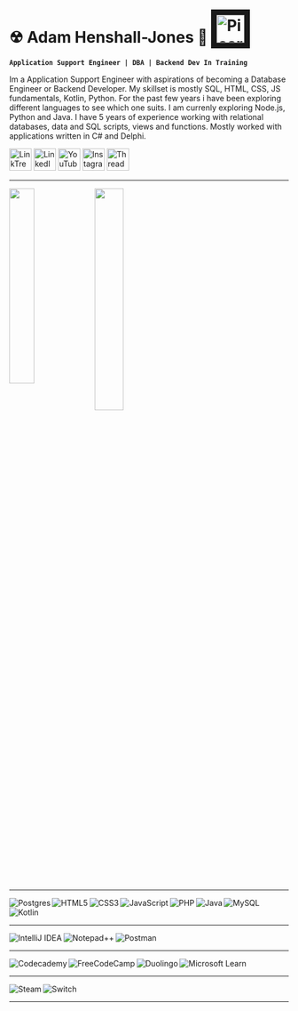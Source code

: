 # ☢ Adam Henshall-Jones 🚀 <a href="https://www.youtube.com/watch?v=bl5TUw7sUBs" target="_blank"><img src="https://i1.sndcdn.com/artworks-000189490798-zd9ruz-t500x500.jpg" alt="Picard & Data" width="50" height="50" border="10" /></a>

**`Application Support Engineer | DBA | Backend Dev In Training`**

Im a Application Support Engineer with aspirations of becoming a Database Engineer or Backend Developer. My skillset is mostly SQL, HTML, CSS, JS fundamentals, Kotlin, Python. For the past few years i have been exploring different languages to see which one suits. I am currenly exploring Node.js, Python and Java.
I have 5 years of experience working with relational databases, data and SQL scripts, views and functions. Mostly worked with applications written in C# and Delphi.

 <p align="left">
       <a href="https://linktr.ee/dubdor">
         <img alt="LinkTree" title="Check Out My LinkTree" src="https://logowik.com/content/uploads/images/linktree-new-2022-favicon8503.logowik.com.webp" width="40px"></a> 
      <a href="https://www.linkedin.com/in/adam-henshall-jones-69947a101/">
         <img alt="LinkedIn" title="Lets Connect On LiknedIn" src="https://cdn-icons-png.flaticon.com/512/174/174857.png" width="40px"></a> 
      <a href="https://www.youtube.com/@AdamsChinaDiary">
         <img alt="YouTube" title="Subscribe to my YouTube Channel" src="https://cdn-icons-png.flaticon.com/128/174/174883.png" width="40px"></a> 
      <a href="https://www.instagram.com/dubledor/">
         <img alt="Instagram" title="Follow Me On Instagram" src="https://cdn-icons-png.flaticon.com/128/1409/1409946.png" width="40px"></a> 
      <a href="https://www.threads.net/@dubledor">
         <img alt="Threads" title="Follow Me On Threads" src="https://seeklogo.com/images/T/threads-logo-9F3F8228AC-seeklogo.com.png?v=638243212870000000" width="40px"></a> 
   </p>

---

<img align="left" width="30%" src="https://github-readme-stats.vercel.app/api?username=dubdor&show_icons=true&theme=merko" />  

<img  width="32%" src="https://github-readme-stats.vercel.app/api/top-langs/?username=dubdor&hide_progress=true" />

---

<img align="left" alt="Postgres" src="https://img.shields.io/badge/postgres-%23316192.svg?style=for-the-badge&logo=postgresql&logoColor=white" />
<img alt="MySQL" src="https://img.shields.io/badge/mysql-%2300f.svg?style=for-the-badge&logo=mysql&logoColor=white" />

<img align="left" alt="HTML5" src="https://img.shields.io/badge/html5-%23E34F26.svg?style=for-the-badge&logo=html5&logoColor=white" />
<img align="left" alt="CSS3" src="https://img.shields.io/badge/css3-%231572B6.svg?style=for-the-badge&logo=css3&logoColor=white" />
<img align="left" alt="JavaScript" src="https://img.shields.io/badge/javascript-%23323330.svg?style=for-the-badge&logo=javascript&logoColor=%23F7DF1E" />
<img align="left" alt="PHP" src="https://img.shields.io/badge/php-%23777BB4.svg?style=for-the-badge&logo=php&logoColor=white" />
<img align="left" alt="Java" src="https://img.shields.io/badge/java-%23ED8B00.svg?style=for-the-badge&logo=openjdk&logoColor=white" />
<img alt="Kotlin" src="https://img.shields.io/badge/kotlin-%237F52FF.svg?style=for-the-badge&logo=kotlin&logoColor=white" />

---

<img align="left" alt="IntelliJ IDEA" src="https://img.shields.io/badge/IntelliJIDEA-000000.svg?style=for-the-badge&logo=intellij-idea&logoColor=white" />
<img align="left" alt="Notepad++" src="https://img.shields.io/badge/Notepad++-90E59A.svg?style=for-the-badge&logo=notepad%2b%2b&logoColor=black" />
<img alt="Postman" src="https://img.shields.io/badge/Postman-FF6C37?style=for-the-badge&logo=postman&logoColor=white" />

---

<img align="left" alt="Codecademy" src="https://img.shields.io/badge/Codecademy-FFF0E5?style=for-the-badge&logo=codecademy&logoColor=1F243A" />
<img align="left" alt="FreeCodeCamp" src="https://img.shields.io/badge/Freecodecamp-%23123.svg?&style=for-the-badge&logo=freecodecamp&logoColor=green" />
<img align="left" alt="Duolingo" src="https://img.shields.io/badge/Duolingo-%234DC730.svg?style=for-the-badge&logo=Duolingo&logoColor=black" />
<img alt="Microsoft Learn" src="https://img.shields.io/badge/Microsoft_Learn-258ffa?style=for-the-badge&logo=microsoft&logoColor=white" />

---

<img align="left" alt="Steam" src="https://img.shields.io/badge/steam-%23000000.svg?style=for-the-badge&logo=steam&logoColor=white" />
<img alt="Switch" src="https://img.shields.io/badge/Switch-E60012?style=for-the-badge&logo=nintendo-switch&logoColor=white" />

---

